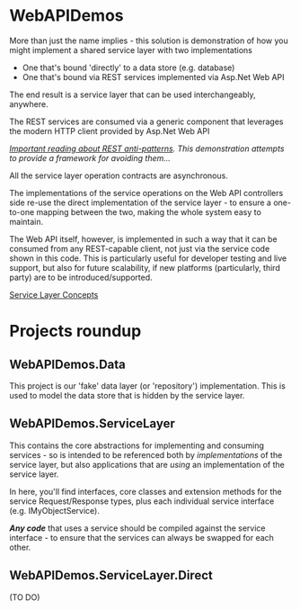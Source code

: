 WebAPIDemos
=

More than just the name implies - this solution is demonstration of how you might implement a shared service layer 
with two implementations 

- One that's bound 'directly' to a data store (e.g. database)
- One that's bound via REST services implemented via Asp.Net Web API

The end result is a service layer that can be used interchangeably, anywhere.

The REST services are consumed via a generic component that leverages the modern HTTP client provided by Asp.Net Web API

*[Important reading about REST anti-patterns](http://www.infoq.com/articles/rest-anti-patterns).  This demonstration
attempts to provide a framework for avoiding them...*

All the service layer operation contracts are asynchronous.

The implementations of the service operations on the Web API controllers side re-use the direct implementation of the 
service layer - to ensure a one-to-one mapping between the two, making the whole system easy to maintain.

The Web API itself, however, is implemented in such a way that it can be consumed from any REST-capable client, not just
via the service code shown in this code.  This is particularly useful for developer testing and live support, but also
for future scalability, if new platforms (particularly, third party) are to be introduced/supported.

[Service Layer Concepts](ServiceLayerConcepts.md)

Projects roundup
=

WebAPIDemos.Data
-

This project is our 'fake' data layer (or 'repository') implementation.  This is used to model the data store 
that is hidden by the service layer.

WebAPIDemos.ServiceLayer
-

This contains the core abstractions for implementing and consuming services - so is intended to be referenced both by 
*implementations* of the service layer, but also applications that are *using* an implementation of the service layer.

In here, you'll find interfaces, core classes and extension methods for the service Request/Response types, plus each individual
service interface (e.g. IMyObjectService).

***Any code*** that uses a service should be compiled against the service interface - to ensure that the services can
always be swapped for each other.

WebAPIDemos.ServiceLayer.Direct
-

(TO DO)

